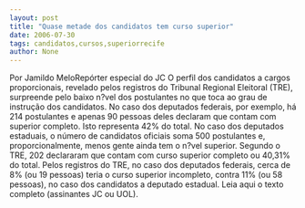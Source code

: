 ```yaml
---
layout: post
title: "Quase metade dos candidatos tem curso superior"
date: 2006-07-30
tags: candidatos,cursos,superiorrecife
author: None
---
```


Por Jamildo MeloRepórter especial do JC
O perfil dos candidatos a cargos proporcionais, revelado pelos registros do Tribunal Regional Eleitoral (TRE), surpreende pelo baixo n?vel dos postulantes no que toca ao grau de instrução dos candidatos. 
No caso dos deputados federais, por exemplo, há 214 postulantes e apenas 90 pessoas deles declaram que contam com superior completo. Isto representa 42% do total. 
No caso dos deputados estaduais, o número de candidatos oficiais soma 500 postulantes e, proporcionalmente, menos gente ainda tem o n?vel superior. 
Segundo o TRE, 202 declararam que contam com curso superior completo ou 40,31% do total. Pelos registros do TRE, no caso dos deputados federais, cerca de 8% (ou 19 pessoas) teria o curso superior incompleto, contra 11% (ou 58 pessoas), no caso dos candidatos a deputado estadual.
Leia aqui o texto completo (assinantes JC ou UOL). 